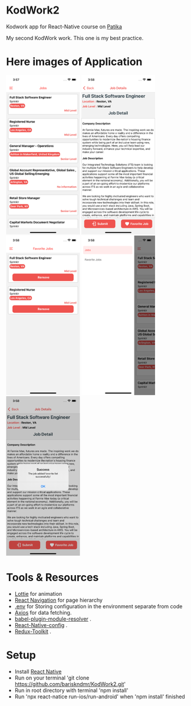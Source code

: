 # KodWork2

Kodwork app for React-Native course on [Patika](https://app.patika.dev)

My second KodWork work. This one is my best practice.

# Here images of Application

<img src="./src/Assets/ScreenShots/jobs.png" width="200px" /> <img src="./src/Assets/ScreenShots/details.png" width="200px" /> <img src="./src/Assets/ScreenShots/favs.png" width="200px" /> <img src="./src/Assets/ScreenShots/drawer.png" width="200px" /> <img src="./src/Assets/ScreenShots/alert.png" width="200px" />

# Tools & Resources

- [Lottie](https://github.com/lottie-react-native/lottie-react-native) for animation
- [React Navigation](https://reactnavigation.org/) for page hierarchy
- [.env](https://github.com/motdotla/dotenv) for Storing configuration in the environment separate from code
- [Axios](https://github.com/axios/axios) for data fetching.
- [babel-plugin-module-resolver](https://github.com/tleunen/babel-plugin-module-resolver) .
- [React-Native-config](https://github.com/luggit/react-native-config) .
- [Redux-Toolkit](https://redux-toolkit.js.org/) .

# Setup

- Install [React Native](https://reactnative.dev/docs/getting-started)
- Run on your terminal 'git clone https://github.com/bariskndmr/KodWork2.git'
- Run in root directory with terminal 'npm install'
- Run 'npx react-natice run-ios/run-android' when 'npm install' finished
